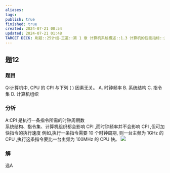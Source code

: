 ```yaml
---
aliases: 
tags: 
publish: true
finished: true
created: 2024-07-21 00:54
updated: 2024-07-21 01:48
TARGET DECK: 刷题::25计组-王道::第 1 章 计算机系统概述::1.3 计算机的性能指标::题12
---
```


## 题12
### 题目
Q:计算机中, CPU 的 CPI 与下列 ( ) 因素无关。
A. 时钟频率 B. 系统结构 C. 指令集 D. 计算机组织
### 分析
A:$\mathrm{{CPI}}$ 是执行一条指令所需的时钟周期数  
系统结构、指令集、计算机组织都会影响 $\mathrm{{CPI}}$ ,而时钟频率并不会影响 $\mathrm{{CPI}}$ ,但可加快指令的执行速度
例如,执行一条指令需要 10 个时钟周期, 则一台主频为 $1\mathrm{{GHz}}$ 的 $\mathrm{{CPU}}$ ,执行这条指令要比一台主频为 ${100}\mathrm{{MHz}}$ 的 $\mathrm{{CPU}}$ 快。
![](https://img.hwenyi.live/202407222045333.webp)
### 解
选A

